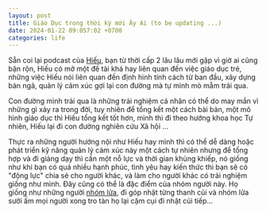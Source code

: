 ```yaml
---
layout: post
title: Giáo Dục trong thời kỳ mới Ây Ai (to be updating ...)
date: 2024-01-22 09:057:02 +0700
categories: life
---
```

Sẵn coi lại podcast của [Hiếu](https://vietcetera.com/vn/podcast/edustation/4-ts-nguyen-chi-hieu-ceo-tai-ieg-global-thau-hieu-hon-mot-the-he-vuot-suong), bạn từ thời cấp 2 lâu lâu mới gặp vì giờ ai cũng bận rộn, Hiếu có mở một đề tài khá hay liên quan đến việc giáo dục trẻ, những việc Hiếu nói liên quan đến định hình tính cách từ ban đầu, xây dựng bản ngã, quản lý cảm xúc gợi lại con đường mà tự mình mò mẫm trải qua.  

Con đường mình trải qua là những trải nghiệm cá nhân có thể do may mắn vì những gì xảy ra trong đời, tuy nhiên để tổng kết một cách bài bản, một mô hình giáo dục thì Hiếu tổng kết tốt hơn, mình thì đi theo hướng khoa học Tự nhiên, Hiếu lại đi con đường nghiên cứu Xã hội ... 

Thực ra những người hướng nội như Hiếu hay mình thì có thể dễ dàng hoặc phát triển kỹ năng quản lý cảm xúc này một cách tự nhiên nhưng để tổng hợp và đi giảng dạy thì cần một nỗ lực và thời gian khủng khiếp, nó giống như khi bạn có quá nhiều hạnh phúc, tình yêu hay kiến thức thì bạn sẽ có "động lực" chia sẻ cho người khác, và làm cho người khác có trải nghiệm giống như mình. Đây cũng có thể là đặc điểm của nhóm người này. Họ giống như những người [nhóm lửa](https://xn--chuyn-ksa.vn/life/2022/03/26/energy-management.html), đi góp nhặt từng thanh củi và nhóm lửa sưởi ấm mọi người xong tro tàn họ lại cặm cụi đi nhặt củi tiếp...
